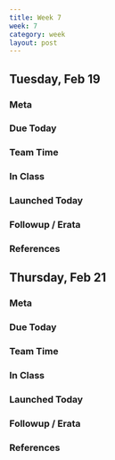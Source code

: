 ```yaml
---
title: Week 7 
week: 7
category: week
layout: post
---
```


## Tuesday, Feb 19

### Meta

### Due Today

### Team Time

### In Class

### Launched Today

### Followup / Erata

### References


<!-- # # # # # # # # # # # # # # # # # # # # # # # # # # # -->

## Thursday, Feb 21

### Meta

### Due Today

### Team Time

### In Class

### Launched Today

### Followup / Erata

### References


<!-- # # # # # # # # # # # # # # # # # # # # # # # # # # # -->

